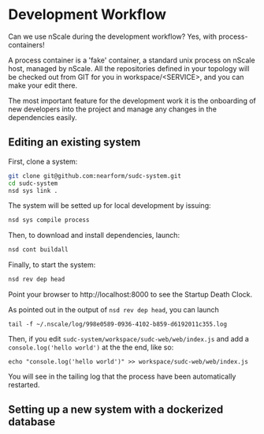 Development Workflow
====================

Can we use nScale during the development workflow? Yes, with
process-containers!

A process container is a 'fake' container, a standard unix process on
nScale host, managed by nScale. All the repositories defined in your
topology will be checked out from GIT for you in workspace/\<SERVICE\>,
and you can make your edit there.

The most important feature for the development work it is the onboarding
of new developers into the project and manage any changes in the
dependencies easily.


Editing an existing system
--------------------------

First, clone a system:

```bash
git clone git@github.com:nearform/sudc-system.git
cd sudc-system
nsd sys link .
```

The system will be setted up for local development by issuing:

```bash
nsd sys compile process
```

Then, to download and install dependencies, launch:

```bash
nsd cont buildall
```

Finally, to start the system:

```bash
nsd rev dep head
```

Point your browser to http://localhost:8000 to see the Startup Death
Clock.

As pointed out in the output of `nsd rev dep head`, you can launch

```
tail -f ~/.nscale/log/998e0589-0936-4102-b859-d6192011c355.log
```

Then, if you edit `sudc-system/workspace/sudc-web/web/index.js` and
add a `console.log('hello world')` at the the end, like so:

```
echo "console.log('hello world')" >> workspace/sudc-web/web/index.js
```

You will see in the tailing log that the process have been automatically
restarted.


Setting up a new system with a dockerized database
--------------------------------------------------


